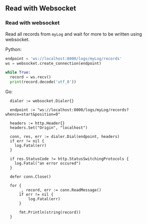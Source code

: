 Read with Websocket
-------------------

### Read with websocket

Read all records from `myLog` and wait for more to be written using websocket.

Python:
```python
endpoint = 'ws://localhost:8000/logs/myLog/records'
ws = websocket.create_connection(endpoint)

while True:
  record = ws.recv()
  print(record.decode('utf_8'))
```

Go:
```golang
  dialer := websocket.Dialer{}

  endpoint := "ws://localhost:8000/logs/myLog/records?whence=start&position=0"

  headers := http.Header{}
  headers.Set("Origin", "localhost")

  conn, res, err := dialer.Dial(endpoint, headers)
  if err != nil {
    log.Fatal(err)
  }

  if res.StatusCode != http.StatusSwitchingProtocols {
    log.Fatal("an error occured")
  }

  defer conn.Close()

  for {
      _, record, err := conn.ReadMessage()
      if err != nil {
          log.Fatal(err)
      }

      fmt.Println(string(record))
  }

```
